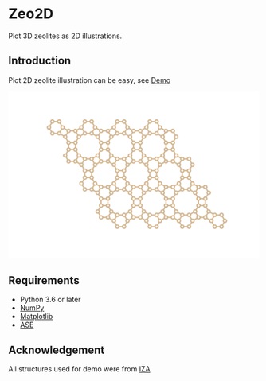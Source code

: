 # Zeo2D

Plot 3D zeolites as 2D illustrations.

## Introduction

Plot 2D zeolite illustration can be easy, see [Demo](./demo.ipynb)

![An AFI structure](./AFI.svg)

## Requirements
* Python 3.6 or later
* [NumPy](https://numpy.org/)
* [Matplotlib](https://matplotlib.org/)
* [ASE](https://wiki.fysik.dtu.dk/ase/)

## Acknowledgement

All structures used for demo were from [IZA](http://www.iza-structure.org/IZA-SC/framework.php?STC=CHA)